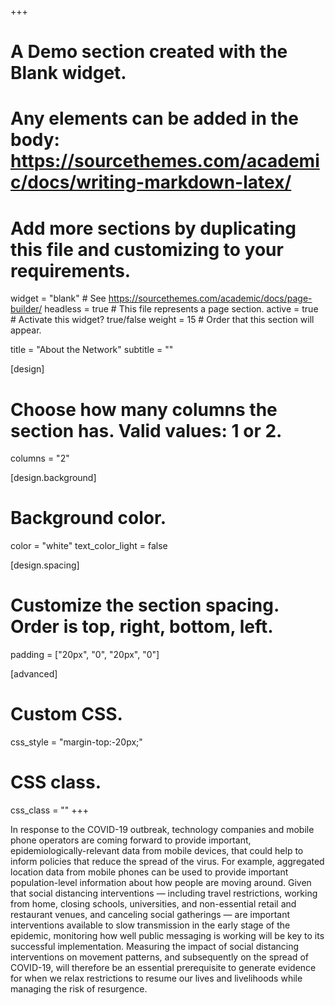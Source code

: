 +++
# A Demo section created with the Blank widget.
# Any elements can be added in the body: https://sourcethemes.com/academic/docs/writing-markdown-latex/
# Add more sections by duplicating this file and customizing to your requirements.

widget = "blank"  # See https://sourcethemes.com/academic/docs/page-builder/
headless = true  # This file represents a page section.
active = true  # Activate this widget? true/false
weight = 15  # Order that this section will appear.

title = "About the Network"
subtitle = ""

[design]
  # Choose how many columns the section has. Valid values: 1 or 2.
  columns = "2"

[design.background]
  # Background color.
  color = "white"
  text_color_light = false

[design.spacing]
  # Customize the section spacing. Order is top, right, bottom, left.
  padding = ["20px", "0", "20px", "0"]

[advanced]
 # Custom CSS. 
 css_style = "margin-top:-20px;"
 
 # CSS class.
 css_class = ""
+++

In response to the COVID-19 outbreak, technology companies and mobile phone operators are coming forward to provide important, epidemiologically-relevant data from mobile devices, that could help to inform policies that reduce the spread of the virus. For example, aggregated location data from mobile phones can be used to provide important population-level information about how people are moving around. Given that social distancing interventions — including travel restrictions, working from home, closing schools, universities, and non-essential retail and restaurant venues, and canceling social gatherings — are important interventions available to slow transmission in the early stage of the epidemic, monitoring how well public messaging is working will be key to its successful implementation. Measuring the impact of social distancing interventions on movement patterns, and subsequently on the spread of COVID-19, will therefore be an essential prerequisite to generate evidence for when we relax restrictions to resume our lives and livelihoods while managing the risk of resurgence. 